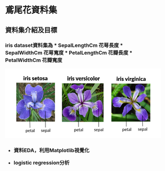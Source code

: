<h1>鳶尾花資料集  
<h2>資料集介紹及目標  
<h3>iris dataset資料集為  
* SepalLengthCm 花萼長度
* SepalWidthCm 花萼寬度
* PetalLengthCm 花瓣長度
* PetalWidthCm 花瓣寬度



![image](https://github.com/jelink27/Data_analytics_project/blob/main/Iris%20dataset/51518iris%20img1.png)  



<h3>  

* 資料EDA，利用Matplotlib視覺化  
  
* logistic regression分析
